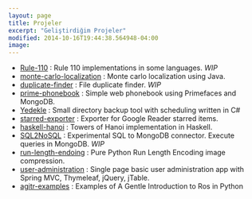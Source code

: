 ```yaml
---
layout: page
title: Projeler
excerpt: "Geliştirdiğim Projeler"
modified: 2014-10-16T19:44:38.564948-04:00
image:
---
```


-   [Rule-110][5]                 : Rule 110 implementations in some languages. *WIP*
-   [monte-carlo-localization][4] : Monte carlo localization using Java.
-   [duplicate-finder][3]         : File duplicate finder. *WIP*
-   [prime-phonebook][2]          : Simple web phonebook using Primefaces and MongoDB.
-   [Yedekle][1]                  : Small directory backup tool with scheduling written in C#
-   [starred-exporter][7]         : Exporter for Google Reader starred items.
-   [haskell-hanoi][8]            : Towers of Hanoi implementation in Haskell.
-   [SQL2NoSQL][6]                : Experimental SQL to MongoDB connector. Execute queries in MongoDB. *WIP*
-   [run-length-endoing][9]       : Pure Python Run Length Encoding image compression.
-   [user-administration][10]     : Single page basic user administration app with Spring MVC, Thymeleaf, jQuery, jTable.
-   [agitr-examples][11]          : Examples of A Gentle Introduction to Ros in Python

  [1]: https://github.com/ormanli/Yedekle "Yedekle"
  [2]: https://github.com/ormanli/prime-phonebook "Prime Phonebook"
  [3]: https://github.com/ormanli/duplicate-finder "Duplicate Finder"
  [4]: https://github.com/ormanli/monte-carlo-localization "Monte Carlo Localization"
  [5]: https://github.com/ormanli/Rule-110 "Rule-110"
  [6]: https://github.com/ormanli/SQL2NoSQL "SQL2NoSQL"
  [7]: https://github.com/ormanli/starred-exporter "Starred Exporter"
  [8]: https://github.com/ormanli/haskell-hanoi "Haskell-Hanoi"
  [9]: https://github.com/ormanli/run-length-encoding "Run Length Encoding"
  [10]: https://github.com/ormanli/user-administration "User Administration"
  [11]: https://github.com/ormanli/agitr-examples "Agitr Examples"